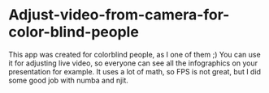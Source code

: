 # Adjust-video-from-camera-for-color-blind-people
This app was created for colorblind people, as I one of them ;)
You can use it for adjusting live video, so everyone can see all the infographics on your presentation for example.
It uses a lot of math, so FPS is not great, but I did some good job with numba and njit.
